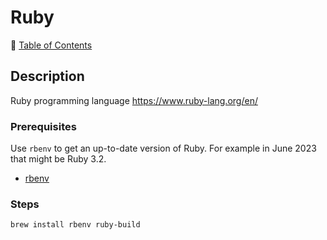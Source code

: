# Ruby

📁 [Table of Contents](README.md#toc)

## Description

Ruby programming language <https://www.ruby-lang.org/en/>

### Prerequisites

Use `rbenv` to get an up-to-date version of Ruby. For example in June 2023 that might be Ruby 3.2.

- [rbenv](rbenv.md)

### Steps

```sh
brew install rbenv ruby-build
```

